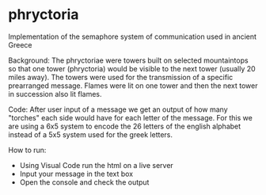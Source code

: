 # phryctoria
Implementation of the semaphore system of communication used in ancient Greece

Background: The phryctoriae were towers built on selected mountaintops so that one tower (phryctoria) would be visible to the next tower (usually 20 miles away). The towers were used for the transmission of a specific prearranged message. Flames were lit on one tower and then the next tower in succession also lit flames.

Code: After user input of a message we get an output of how many "torches" each side would have for each letter of the message.
For this we are using a 6x5 system to encode the 26 letters of the english alphabet instead of a 5x5 system used for the greek letters.

How to run: 
- Using Visual Code run the html on a live server
- Input your message in the text box
- Open the console and check the output

